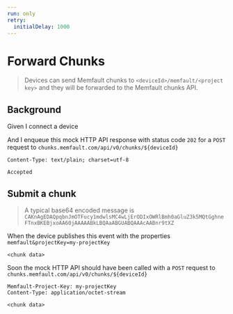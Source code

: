 ```yaml
---
run: only
retry:
  initialDelay: 1000
---
```


# Forward Chunks

> Devices can send Memfault chunks to `<deviceId>/memfault/<project key>` and
> they will be forwarded to the Memfault chunks API.

## Background

Given I connect a device

<!-- Prepare the mock API responses. -->

And I enqueue this mock HTTP API response with status code `202` for a `POST`
request to `chunks.memfault.com/api/v0/chunks/${deviceId}`

```
Content-Type: text/plain; charset=utf-8

Accepted
```

## Submit a chunk

> A typical base64 encoded message is
> `CAKnAgEDAQpqbnJmOTFucy1mdwlsMC4wLjErODIxOWRlBmh0aGluZ3k5MQtGghneFTnxBKEBjxoAA60jAAAAABkLBQAaABGUABQAAAcAABnr9tXZ`

When the device publishes this event with the properties
`memfault&projectKey=my-projectKey`

```
<chunk data>
```

Soon the mock HTTP API should have been called with a `POST` request to
`chunks.memfault.com/api/v0/chunks/${deviceId}`

```
Memfault-Project-Key: my-projectKey
Content-Type: application/octet-stream

<chunk data>
```
